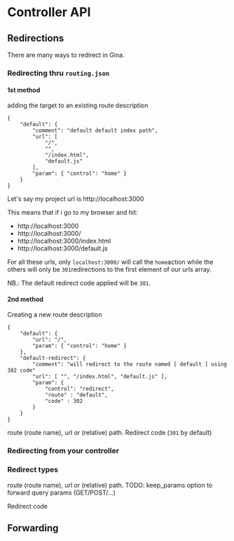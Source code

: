 # Controller API

## Redirections

There are many ways to redirect in Gina.

### Redirecting thru `routing.json`

#### 1st method
adding the target to an existing route description
```
{
    "default": {
    	"comment": "default default index path",
        "url": [
        	"/",
            "",
            "/index.html",
            "default.js"
        ],
        "param": { "control": "home" }
    }
}
```

Let's say my project url is http://localhost:3000

This means that if i go to my browser and hit:
- http://localhost:3000
- http://localhost:3000/
- http://localhost:3000/index.html
- http://localhost:3000/default.js

For all these urls, only `localhost:3000/` will call the `home`action while the others will only be `301`redirections to the first element of our urls array.



NB.: The default redirect code applied will be `301`.

#### 2nd method
Creating a new route description

```
{
    "default": {
        "url": "/",
        "param": { "control": "home" }
    },
    "default-redirect": {
    	"comment": "will redirect to the route named [ default ] using 302 code"
        "url": [ "", "/index.html", "default.js" ],
        "param": {
            "control": "redirect",
            "route" : "default",
            "code" : 302
        }
    }
}

```

route (route name), url or (relative) path.
Redirect code (`301` by default)

### Redirecting from your controller

### Redirect types

route (route name), url or (relative) path.
TODO: keep_params option to forward query params (GET/POST/...)

Redirect code

## Forwarding
